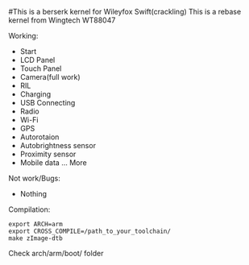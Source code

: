 #This is a berserk kernel for Wileyfox Swift(crackling)
 This is a rebase kernel from Wingtech WT88047

Working:
- Start
- LCD Panel
- Touch Panel
- Camera(full work)
- RIL
- Charging
- USB Connecting
- Radio
- Wi-Fi
- GPS
- Autorotaion
- Autobrightness sensor
- Proximity sensor
- Mobile data
... More

Not work/Bugs:
- Nothing

Compilation:

    export ARCH=arm
    export CROSS_COMPILE=/path_to_your_toolchain/
    make zImage-dtb
Check arch/arm/boot/ folder
